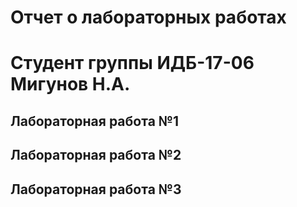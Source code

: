 # Отчет о лабораторных работах

# Cтудент группы ИДБ-17-06 Мигунов Н.А.

## Лабораторная работа №1

## Лабораторная работа №2

## Лабораторная работа №3
